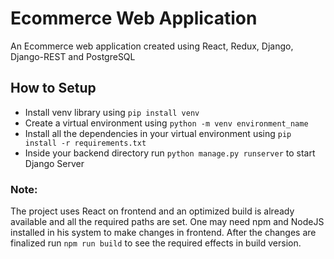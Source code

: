 # Ecommerce Web Application
An Ecommerce web application created using React, Redux, Django, Django-REST and PostgreSQL

## How to Setup 
- Install venv library using `pip install venv`
- Create a virtual environment using `python -m venv environment_name`
- Install all the dependencies in your virtual environment using `pip install -r requirements.txt`
- Inside your backend directory run `python manage.py runserver` to start Django Server

### Note:
The project uses React on frontend and an optimized build is already available and all the required paths are set. One may need npm and NodeJS installed in his system to make changes in frontend. 
After the changes are finalized run `npm run build` to see the required effects in build version. 
